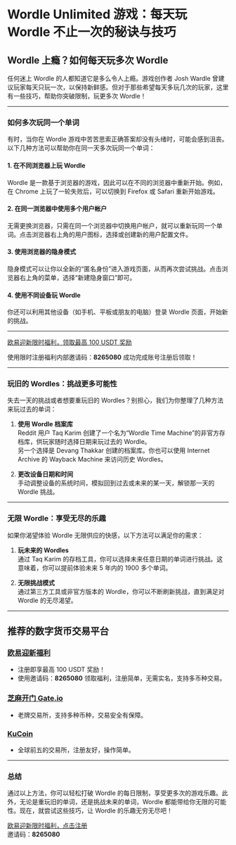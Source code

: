 # Wordle Unlimited 游戏：每天玩 Wordle 不止一次的秘诀与技巧



## Wordle 上瘾？如何每天玩多次 Wordle

任何迷上 Wordle 的人都知道它是多么令人上瘾。游戏创作者 Josh Wardle 曾建议玩家每天只玩一次，以保持新鲜感。但对于那些希望每天多玩几次的玩家，这里有一些技巧，帮助你突破限制，玩更多次 Wordle！

---

### 如何多次玩同一个单词

有时，当你在 Wordle 游戏中苦苦思索正确答案却没有头绪时，可能会感到沮丧。以下几种方法可以帮助你在同一天多次玩同一个单词：

#### 1. 在不同浏览器上玩 Wordle
Wordle 是一款基于浏览器的游戏，因此可以在不同的浏览器中重新开始。例如，在 Chrome 上玩了一轮失败后，可以切换到 Firefox 或 Safari 重新开始游戏。

#### 2. 在同一浏览器中使用多个用户帐户
无需更换浏览器，只需在同一个浏览器中切换用户帐户，就可以重新玩同一个单词。点击浏览器右上角的用户图标，选择或创建新的用户配置文件。

#### 3. 使用浏览器的隐身模式
隐身模式可以让你以全新的“匿名身份”进入游戏页面，从而再次尝试挑战。点击浏览器右上角的菜单，选择“新建隐身窗口”即可。

#### 4. 使用不同设备玩 Wordle
你还可以利用其他设备（如手机、平板或朋友的电脑）登录 Wordle 页面，开始新的挑战。

---
[欧易迎新限时福利，领取最高 100 USDT 奖励](https://bit.ly/OKXe)

使用限时注册福利内部邀请码：**8265080** 成功完成账号注册后领取！

---
### 玩旧的 Wordles：挑战更多可能性

失去一天的挑战或者想要重玩旧的 Wordles？别担心，我们为你整理了几种方法来玩过去的单词：

1. **使用 Wordle 档案库**  
   Reddit 用户 Taq Karim 创建了一个名为“Wordle Time Machine”的非官方存档库，供玩家随时选择日期来玩过去的 Wordle。  
   另一个选择是 Devang Thakkar 创建的档案库。你也可以使用 Internet Archive 的 Wayback Machine 来访问历史 Wordles。

2. **更改设备日期和时间**  
   手动调整设备的系统时间，模拟回到过去或未来的某一天，解锁那一天的 Wordle 挑战。

---

### 无限 Wordle：享受无尽的乐趣

如果你渴望体验 Wordle 无限供应的快感，以下方法可以满足你的需求：

1. **玩未来的 Wordles**  
   通过 Taq Karim 的存档工具，你可以选择未来任意日期的单词进行挑战。这意味着，你可以提前体验未来 5 年内的 1900 多个单词。

2. **无限挑战模式**  
   通过第三方工具或非官方版本的 Wordle，你可以不断刷新挑战，直到满足对 Wordle 的无尽渴望。

---

## 推荐的数字货币交易平台

### [欧易迎新福利](https://bit.ly/OKXe)
- 注册即享最高 100 USDT 奖励！  
- 使用邀请码：**8265080** 领取福利，注册简单，无需实名，支持多币种交易。

### [芝麻开门 Gate.io](https://www.gate.win/signup/649183)
- 老牌交易所，支持多种币种，交易安全有保障。

### [KuCoin](https://www.kucoin.com/r/af/1f7w3)
- 全球前五的交易所，注册友好，操作简单。

---

### 总结

通过以上方法，你可以轻松打破 Wordle 的每日限制，享受更多次的游戏乐趣。此外，无论是重玩旧的单词，还是挑战未来的单词，Wordle 都能带给你无限的可能性。现在，就尝试这些技巧，让 Wordle 的乐趣无穷无尽吧！

[欧易迎新限时福利，点击注册](https://bit.ly/OKXe)  
邀请码：**8265080**
